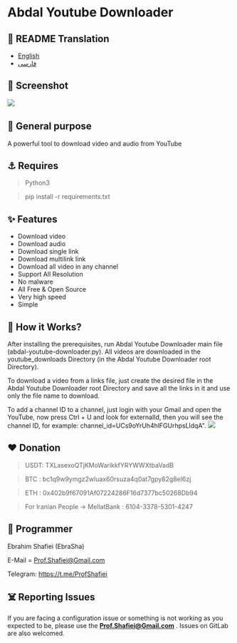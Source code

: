 # Abdal Youtube Downloader

## 🎤 README Translation
- [English](README.md)
- [فارسی](README.fa.md)

## 👀 Screenshot

![](screenshot.jpg)
![]()


 ## 💎 General purpose
A powerful tool to download video and audio from YouTube


## ⚓ Requires
>Python3

> pip install -r  requirements.txt
 

## ✨ Features

- Download video
- Download audio
- Download single link
- Download multilink link
- Download all video in any channel
- Support All Resolution
- No malware
- All Free & Open Source
- Very high speed
- Simple 

## 📝️ How it Works?
After installing the prerequisites, run Abdal Youtube Downloader main file (abdal-youtube-downloader.py).
All videos are downloaded in the youtube_downloads Directory (in the Abdal Youtube Downloader root Directory).

To download a video from a links file, just create the desired file in the Abdal Youtube Downloader root Directory and save all the links in it and use only the file name to download.

To add a channel ID to a channel, just login with your Gmail and open the YouTube, now press Ctrl + U and look for externalId, then you will see the channel ID, for example: channel_id=UCs9oYrUh4hlFGUrhpsLldqA".
![](help.jpg)
![]()


## ❤️ Donation

> USDT:      TXLasexoQTjKMoWarikkfYRYWWXtbaVadB

> BTC :   bc1q9w9ymgz2wluax60rsuza4q0at7gpy82g8el6zj

> ETH :   0x402b9f67091Af07224286F16d7377bc50268Db94

> For Iranian People -> MellatBank : 6104-3378-5301-4247

## 🤵 Programmer
Ebrahim Shafiei (EbraSha)

E-Mail = Prof.Shafiei@Gmail.com

Telegram: https://t.me/ProfShafiei

## ☠️ Reporting Issues

If you are facing a configuration issue or something is not working as you expected to be, please use the **Prof.Shafiei@Gmail.com** . Issues on GitLab are also welcomed.




